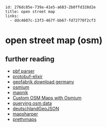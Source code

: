 ```
id: 276dc85e-739a-41e5-a683-2b0ffd328d2e
title: open street map
links: 
  - ddc4607c-13f3-467f-bb67-fd72770f2cf3
```

# open street map (osm)

## further reading

* [pbf parser][1]
* [protobuf-elixir][3]
* [geofabrik download germany][2]
* [osmium][4]
* [mapnik][5]
* [Custom OSM Maps with Osmium][6] 
* [querying osm data][7]    
* [deutschlandGeoJSON][8]
* [mapsharper][9]
* [prettymaps][10]

[1]: https://github.com/mpraski/pbf-parser
[2]: https://download.geofabrik.de/europe/germany.html
[3]: https://github.com/elixir-protobuf/protobuf
[4]: https://osmcode.org/osmium-tool/
[5]: https://mapnik.org/
[6]: https://smarte-mobilitaet-blog.ftm.mw.tum.de/index.php/2019/09/23/custom-osm-maps-mit-osmium/
[7]: https://wiki.openstreetmap.org/wiki/Overpass_API/Overpass_API_by_Example
[8]: https://github.com/isellsoap/deutschlandGeoJSON
[9]: https://github.com/mbloch/mapshaper
[10]: https://github.com/marceloprates/prettymaps
